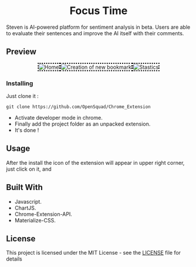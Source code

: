 <div align="center"><h1>Focus Time</h1></div>

Steven is AI-powered platform for sentiment analysis in beta. Users are able to evaluate their sentences and improve the AI itself with their comments.

## Preview
 <div align="center">
  <img src="https://github.com/OpenSquad/Chrome_Extension/blob/master/static/home.png?raw=true" alt="Home" style="border-style: dotted;border-color:##0a111c;"></img><img src="https://github.com/OpenSquad/Chrome_Extension/blob/master/screenshots/creation.png?raw=true" alt="Creation of new bookmark" style="border-style: dotted;border-color:##0a111c;"></img><img src="https://github.com/OpenSquad/Chrome_Extension/blob/master/screenshots/statistics.png?raw=true" alt="Stastics" style="border-style: dotted;border-color:##0a111c;"></img></div>


### Installing

Just clone it :

```
git clone https://github.com/OpenSquad/Chrome_Extension
```
* Activate developer mode in chrome.
* Finally add the project folder as an unpacked extension.
* It's done !

## Usage

After the install the icon of the extension will appear in upper right corner, just click on it, and 


## Built With

* Javascript.
* ChartJS.
* Chrome-Extension-API.
* Materialize-CSS.


## License

This project is licensed under the MIT License - see the [LICENSE](LICENSE) file for details